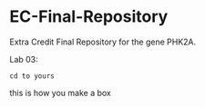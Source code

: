 # EC-Final-Repository
Extra Credit Final Repository for the gene PHK2A. 

Lab 03:
```
cd to yours
```
this is how you make a box

